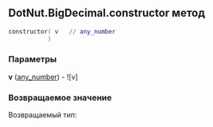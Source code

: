 ## DotNut.BigDecimal.constructor метод


```lua
constructor( v   // any_number
           )
```


### Параметры

**v** ([any_number](../../any_number.md)) - ![v]

### Возвращаемое значение

Возвращаемый тип: 

